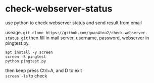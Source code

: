 # check-webserver-status
use python to check webserver status and send result from email

useage. 
`git clone https://github.com/guan4tou2/check-webserver-status.git` then fill in mail server, username, password, webserver in pingtest.py. 

```shell
apt install -y screen
screen -S pingtest
python pingtest.py
```
then keep press Ctrl+A, and D to exit  
`screen -ls` to check  
